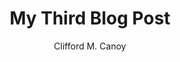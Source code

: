 ---
title: 'My Third Blog Post'
pubDate: 2022-07-15
description: "I had some challenges, but asking in the community really helped! It wasn't always smooth sailing, but I'm enjoying building with Astro. And, the [Discord community](https://astro.build/chat) is really friendly and helpful!"
author: 'Clifford M. Canoy'
image:
  url: 'https://docs.astro.build/assets/rays.webp'
  alt: 'The Astro logo on a dark background with rainbow rays.'
tags: ["astro", "learning in public", "setbacks", "community"]
icon: "🌈"
summary: [
  "This week brought a few bumps in the road, but they turned into valuable learning moments. 🌈",
  "I ran into some confusion while trying to structure components, but instead of giving up, I reached out to the Astro Discord Community. Everyone was incredibly helpful and supportive. It’s reassuring to know that I’m not learning alone — and setbacks are just part of the journey!"
]
---